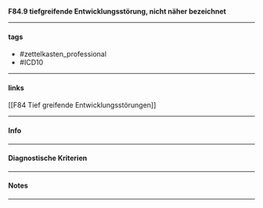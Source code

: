 __F84.9 tiefgreifende Entwicklungsstörung, nicht näher bezeichnet__

___________________________________________
#### tags

- #zettelkasten_professional
- #ICD10 
___________________________________________
#### links

[[F84 Tief greifende Entwicklungsstörungen]]

___________________________________________
#### Info

___________________________________________
#### Diagnostische Kriterien

___________________________________________
#### Notes

___________________________________________

